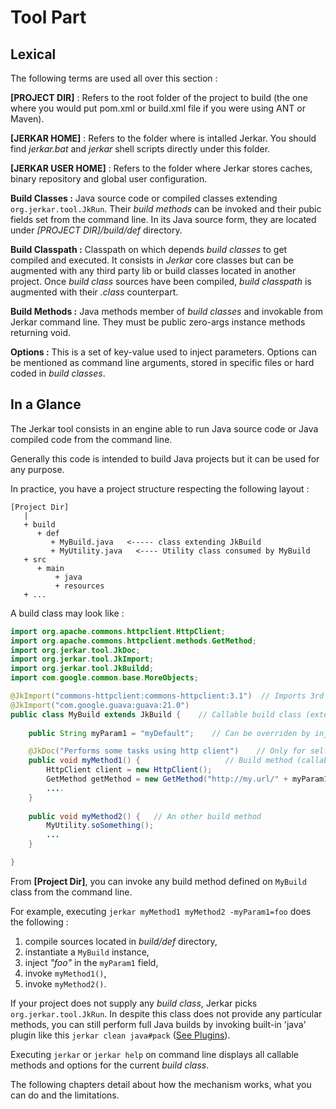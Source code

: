 # Tool Part

## Lexical

The following terms are used all over this section :

__[PROJECT DIR]__ : Refers to the root folder of the project to build (the one where you would put pom.xml or build.xml file if you were using ANT or Maven).

__[JERKAR HOME]__ : Refers to the folder where is intalled Jerkar. You should find _jerkar.bat_ and _jerkar_ shell scripts directly under this folder.

__[JERKAR USER HOME]__ : Refers to the folder where Jerkar stores caches, binary repository and global user configuration.

<strong>Build Classes :</strong> Java source code or compiled classes extending `org.jerkar.tool.JkRun`. 
Their _build methods_ can be invoked and their pubic fields set from the command line.
In its Java source form, they are located under _[PROJECT DIR]/build/def_ directory. 

<strong>Build Classpath :</strong> Classpath on which depends _build classes_ to get compiled and executed. It consists
in _Jerkar_ core classes but can be augmented with any third party lib or build classes located in another project. 
Once _build class_ sources have been compiled, _build classpath_ is augmented with their _.class_ counterpart.
  
<strong>Build Methods :</strong> Java methods member of _build classes_ and invokable from Jerkar command line. 
They must be public zero-args instance methods returning void. 
 
<strong>Options :</strong> This is a set of key-value used to inject parameters. Options can be mentioned 
as command line arguments, stored in specific files or hard coded in _build classes_.


## In a Glance

The Jerkar tool consists in an engine able to run Java source code or Java compiled code from the command line.
 
Generally this code is intended to build Java projects but it can be used for any purpose.

In practice, you have a project structure respecting the following layout :

```
[Project Dir]
   |
   + build
      + def
         + MyBuild.java   <----- class extending JkBuild  
         + MyUtility.java   <---- Utility class consumed by MyBuild
   + src
      + main
          + java
          + resources
   + ...
```

A build class may look like :

```Java
import org.apache.commons.httpclient.HttpClient;
import org.apache.commons.httpclient.methods.GetMethod;
import org.jerkar.tool.JkDoc;
import org.jerkar.tool.JkImport;
import org.jerkar.tool.JkBuildd;
import com.google.common.base.MoreObjects;

@JkImport("commons-httpclient:commons-httpclient:3.1")  // Imports 3rd party library to be used by build code
@JkImport("com.google.guava:guava:21.0")
public class MyBuild extends JkBuild {    // Callable build class (extending JkBuild)
    
    public String myParam1 = "myDefault";    // Can be overriden by injecting options in command line

    @JkDoc("Performs some tasks using http client")    // Only for self documentation purpose
    public void myMethod1() {                   // Build method (callable from command line)
        HttpClient client = new HttpClient();
        GetMethod getMethod = new GetMethod("http://my.url/" + myParam1);
        ....
    }
    
    public void myMethod2() {   // An other build method 
        MyUtility.soSomething();
        ...
    }

}
```

From __[Project Dir]__,  you can invoke any build method defined on `MyBuild` class from the command line.

For example, executing `jerkar myMethod1 myMethod2 -myParam1=foo` does the following : 
1. compile sources located in _build/def_ directory,
2. instantiate a `MyBuild` instance,
3. inject _"foo"_ in the `myParam1` field,
4. invoke `myMethod1()`,
5. invoke `myMethod2()`.

If your project does not supply any _build class_, Jerkar picks `org.jerkar.tool.JkRun`. In despite this class
does not provide any particular methods, you can still perform full Java builds by invoking built-in 'java' plugin 
like this `jerkar clean java#pack` ([See Plugins](#Plugins)).

Executing `jerkar` or `jerkar help` on command line displays all callable methods and options for the current _build class_.

The following chapters detail about how the mechanism works, what you can do and the limitations.

